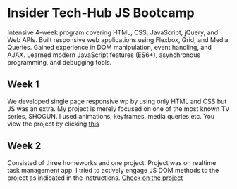 # Insider Tech-Hub JS Bootcamp

Intensive 4-week program covering HTML, CSS, JavaScript, jQuery, and Web APIs.
Built responsive web applications using Flexbox, Grid, and Media Queries.
Gained experience in DOM manipulation, event handling, and AJAX.
Learned modern JavaScript features (ES6+), asynchronous programming, and debugging tools.

## Week 1 
 
We developed single page responsive wp by using only HTML and CSS but JS was an extra. My project is merely focused on one of the most known TV series, SHOGUN. I used animations, keyframes, media queries etc. You view the project by clicking [this](shoguntv.netlify.app) 

## Week 2 

Consisted of three homeworks and one project. Project was on realtime task management app. I tried to actively engage JS DOM methods to the project as indicated in the instructions. [Check on the project](https://realtime-to-do-app.netlify.app)